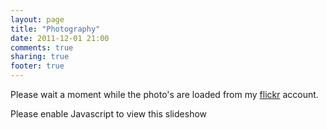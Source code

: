 ```yaml
---
layout: page
title: "Photography"
date: 2011-12-01 21:00
comments: true
sharing: true
footer: true
---
```

Please wait a moment while the photo's are loaded from my
[flickr](http://www.flickr.com/photoos/spockz "Spockz' photostream") account.

<div id="photos" class="photoslider"></div>
<noscript>
  <p>Please enable Javascript to view this slideshow</p>
</noscript>

<script src="http://www.flickrshow.co.uk/static/scripts/flickrshow-7.2.min.js"></script>
<script>
    var cesc = new flickrshow('photos', {
        autoplay:true,
        interval:5000,
        license:null,
        tags:'publish-site',
        user:'34107923@N05'
    });
</script>